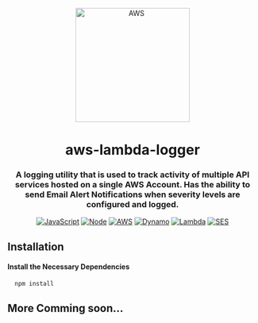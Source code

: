 <p align="center">
    <a href="https://chain.link/" title="chainlink">
        <img  height=230px src="https://pbs.twimg.com/profile_images/1473756532827246593/KRgw2UkV_400x400.jpg" alt="AWS">
    </a>
</p>

<div align="center">

# aws-lambda-logger
### A logging utility that is used to track activity of multiple API services hosted on a single AWS Account. Has the ability to send Email Alert Notifications when severity levels are configured and logged.


[![JavaScript](https://img.shields.io/badge/JavaScript-%23FFFF00)](https://img.shields.io/badge/JavaScript-%23FFFF00)    [![Node](https://img.shields.io/badge/NodeJS-v14.0.1-brightgreen)](https://img.shields.io/badge/NodeJS-v14.x.x-brightgreen) 
 [![AWS](https://img.shields.io/badge/AWS-Cloud%20provider-orange)](https://img.shields.io/badge/AWS-Cloud%20provider-orange)
[![Dynamo](https://img.shields.io/badge/DynamoDB-Database-blue)](https://img.shields.io/badge/DynamoDB-Database-blue) [![Lambda](https://img.shields.io/badge/Lambda-service-%20%09%23a26c2f)](https://img.shields.io/badge/Lambda-service-%20%09%23a26c2f)  [![SES](https://img.shields.io/badge/SES-aws--sdk-yellowgreen)](https://img.shields.io/badge/SES-aws--sdk-yellowgreen)
</div>


## Installation
####  Install the Necessary Dependencies

```bash
  npm install
```
 ## More Comming soon...


